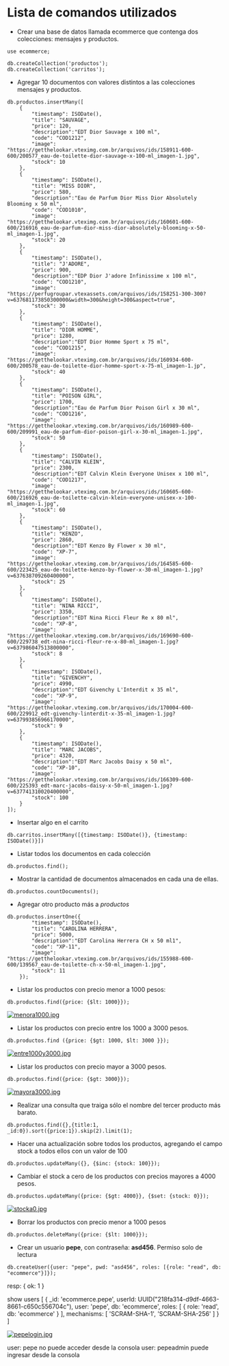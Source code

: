 # Lista de comandos utilizados

- Crear una base de datos llamada ecommerce que contenga dos colecciones: mensajes y productos.

```console
use ecommerce;
```

```console
db.createCollection('productos');
db.createCollection('carritos');
```

- Agregar 10 documentos con valores distintos a las colecciones mensajes y productos. 

```console
db.productos.insertMany([ 
    { 
        "timestamp": ISODate(), 
        "title": "SAUVAGE", 
        "price": 120, 
        "description":"EDT Dior Sauvage x 100 ml", 
        "code": "COD1212", 
        "image": "https://getthelookar.vteximg.com.br/arquivos/ids/158911-600-600/200577_eau-de-toilette-dior-sauvage-x-100-ml_imagen-1.jpg", 
        "stock": 10 
    }, 
    { 
        "timestamp": ISODate(), 
        "title": "MISS DIOR", 
        "price": 580, 
        "description":"Eau de Parfum Dior Miss Dior Absolutely Blooming x 50 ml", 
        "code": "COD1010", 
        "image": "https://getthelookar.vteximg.com.br/arquivos/ids/160601-600-600/216916_eau-de-parfum-dior-miss-dior-absolutely-blooming-x-50-ml_imagen-1.jpg", 
        "stock": 20 
    }, 
    { 
        "timestamp": ISODate(), 
        "title": "J'ADORE", 
        "price": 900, 
        "description":"EDP Dior J'adore Infinissime x 100 ml", 
        "code": "COD1210", 
        "image": "https://perfugroupar.vtexassets.com/arquivos/ids/158251-300-300?v=637681173850300000&width=300&height=300&aspect=true", 
        "stock": 30 
    }, 
    { 
        "timestamp": ISODate(), 
        "title": "DIOR HOMME", 
        "price": 1280, 
        "description":"EDT Dior Homme Sport x 75 ml", 
        "code": "COD1215", 
        "image": "https://getthelookar.vteximg.com.br/arquivos/ids/160934-600-600/200578_eau-de-toilette-dior-homme-sport-x-75-ml_imagen-1.jp", 
        "stock": 40 
    }, 
    { 
        "timestamp": ISODate(), 
        "title": "POISON GIRL", 
        "price": 1700, 
        "description":"Eau de Parfum Dior Poison Girl x 30 ml", 
        "code": "COD1216", 
        "image": "https://getthelookar.vteximg.com.br/arquivos/ids/160989-600-600/209991_eau-de-parfum-dior-poison-girl-x-30-ml_imagen-1.jpg", 
        "stock": 50 
    }, 
    { 
        "timestamp": ISODate(), 
        "title": "CALVIN KLEIN", 
        "price": 2300, 
        "description":"EDT Calvin Klein Everyone Unisex x 100 ml", 
        "code": "COD1217", 
        "image": "https://getthelookar.vteximg.com.br/arquivos/ids/160605-600-600/216926_eau-de-toilette-calvin-klein-everyone-unisex-x-100-ml_imagen-1.jpg", 
        "stock": 60 
    }, 
    { 
        "timestamp": ISODate(), 
        "title": "KENZO", 
        "price": 2860, 
        "description":"EDT Kenzo By Flower x 30 ml", 
        "code": "XP-7", 
        "image": "https://getthelookar.vteximg.com.br/arquivos/ids/164585-600-600/223425_eau-de-toilette-kenzo-by-flower-x-30-ml_imagen-1.jpg?v=637638709260400000", 
        "stock": 25 
    }, 
    { 
        "timestamp": ISODate(), 
        "title": "NINA RICCI", 
        "price": 3350, 
        "description":"EDT Nina Ricci Fleur Re x 80 ml", 
        "code": "XP-8", 
        "image": "https://getthelookar.vteximg.com.br/arquivos/ids/169690-600-600/229738_edt-nina-ricci-fleur-re-x-80-ml_imagen-1.jpg?v=637986047513800000", 
        "stock": 8 
    }, 
    { 
        "timestamp": ISODate(), 
        "title": "GIVENCHY", 
        "price": 4990, 
        "description":"EDT Givenchy L'Interdit x 35 ml", 
        "code": "XP-9", 
        "image": "https://getthelookar.vteximg.com.br/arquivos/ids/170004-600-600/229912_edt-givenchy-linterdit-x-35-ml_imagen-1.jpg?v=637993856966170000", 
        "stock": 9 
    }, 
    { 
        "timestamp": ISODate(), 
        "title": "MARC JACOBS", 
        "price": 4320, 
        "description":"EDT Marc Jacobs Daisy x 50 ml", 
        "code": "XP-10", 
        "image": "https://getthelookar.vteximg.com.br/arquivos/ids/166309-600-600/225393_edt-marc-jacobs-daisy-x-50-ml_imagen-1.jpg?v=637741310020400000", 
        "stock": 100 
    } 
]); 
```


- Insertar algo en el carrito

```console
db.carritos.insertMany([{timestamp: ISODate()}, {timestamp: ISODate()}])
```

- Listar todos los documentos en cada colección

```console
db.productos.find();
```


- Mostrar la cantidad de documentos almacenados en cada una de ellas.

```console
db.productos.countDocuments();
```


- Agregar otro producto más a *productos*

```console
db.productos.insertOne({
        "timestamp": ISODate(),
        "title": "CAROLINA HERRERA",
        "price": 5000,
        "description":"EDT Carolina Herrera CH x 50 ml1",
        "code": "XP-11",
        "image": "https://getthelookar.vteximg.com.br/arquivos/ids/155988-600-600/139567_eau-de-toilette-ch-x-50-ml_imagen-1.jpg",
        "stock": 11
    });
```

- Listar los productos con precio menor a 1000 pesos:

```console
db.productos.find({price: {$lt: 1000}});
```
[![menora1000.jpg](https://i.postimg.cc/LsDtBwBn/menora1000.jpg)](https://postimg.cc/cKKtdDzS)


- Listar los productos con precio entre los 1000 a 3000 pesos.

```console
db.productos.find ({price: {$gt: 1000, $lt: 3000 }});
```
[![entre1000y3000.jpg](https://i.postimg.cc/1X2cVF0B/entre1000y3000.jpg)](https://postimg.cc/H807fVh8)


- Listar los productos con precio mayor a 3000 pesos.

```console
db.productos.find({price: {$gt: 3000}});
```
[![mayora3000.jpg](https://i.postimg.cc/FFBx6ttS/mayora3000.jpg)](https://postimg.cc/8sLWF0zk)


- Realizar una consulta que traiga sólo el nombre del tercer producto más barato.

```console
db.productos.find({},{title:1, _id:0}).sort({price:1}).skip(2).limit(1);
```


- Hacer una actualización sobre todos los productos, agregando el campo stock a todos ellos con un valor de 100

```console
db.productos.updateMany({}, {$inc: {stock: 100}});
```


- Cambiar el stock a cero de los productos con precios mayores a 4000 pesos. 

```console
db.productos.updateMany({price: {$gt: 4000}}, {$set: {stock: 0}});
```
[![stocka0.jpg](https://i.postimg.cc/q71KCn4K/stocka0.jpg)](https://postimg.cc/jWJ2pDWq)



- Borrar los productos con precio menor a 1000 pesos 

```console
db.productos.deleteMany({price: {$lt: 1000}});
```


- Crear un usuario **pepe**, con contraseña: **asd456**. Permiso solo de lectura
  
```console
db.createUser({user: "pepe", pwd: "asd456", roles: [{role: "read", db: "ecommerce"}]});
```
resp: { ok: 1 }

show users
[ { _id: 'ecommerce.pepe',
    userId: UUID("218fa314-d9df-4663-8661-c650c556704c"),
    user: 'pepe',
    db: 'ecommerce',
    roles: [ { role: 'read', db: 'ecommerce' } ],
    mechanisms: [ 'SCRAM-SHA-1', 'SCRAM-SHA-256' ] } ]

[![pepelogin.jpg](https://i.postimg.cc/pVG0thjp/pepelogin.jpg)](https://postimg.cc/5jz5BtnV)

user: pepe no puede acceder desde la consola
user: pepeadmin puede ingresar desde la consola

